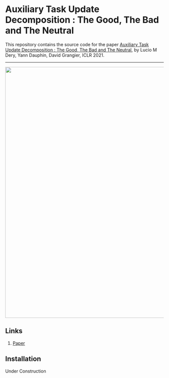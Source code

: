 # Auxiliary Task Update Decomposition : The Good, The Bad and The Neutral

This repository contains the source code for the paper [Auxiliary Task Update Decomposition : The Good, The Bad and The Neutral](https://openreview.net/forum?id=1GTma8HwlYp), by Lucio M Dery, Yann Dauphin, David Grangier, ICLR 2021.

---

<p align="center"> 
    <img src="https://github.com/ldery/ATTITUD/blob/main/g_aux_11-1.png" width="800">
</p>

## Links

1. [Paper](https://openreview.net/forum?id=1GTma8HwlYp)

## Installation

Under Construction
